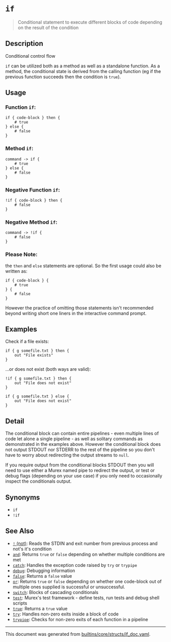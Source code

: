 # `if`

> Conditional statement to execute different blocks of code depending on the result of the condition

## Description

Conditional control flow

`if` can be utilized both as a method as well as a standalone function. As a
method, the conditional state is derived from the calling function (eg if the
previous function succeeds then the condition is `true`).

## Usage

### Function `if`:

```
if { code-block } then {
    # true
} else {
    # false
}
```

### Method `if`:

```
command -> if {
    # true
} else {
    # false
}
```

### Negative Function `if`:

```
!if { code-block } then {
    # false
}
```

### Negative Method `if`:

```
command -> !if {
    # false
}
```

### Please Note:
the `then` and `else` statements are optional. So the first usage could
also be written as:

```
if { code-block } {
    # true
} {
    # false
}
```

However the practice of omitting those statements isn't recommended beyond
writing short one liners in the interactive command prompt.

## Examples

Check if a file exists:

```
if { g somefile.txt } then {
    out "File exists"
}
```

...or does not exist (both ways are valid):

```
!if { g somefile.txt } then {
    out "File does not exist"
}
```

```
if { g somefile.txt } else {
    out "File does not exist"
}
```

## Detail

The conditional block can contain entire pipelines - even multiple lines of code
let alone a single pipeline - as well as solitary commands as demonstrated in
the examples above. However the conditional block does not output STDOUT nor
STDERR to the rest of the pipeline so you don't have to worry about redirecting
the output streams to `null`.

If you require output from the conditional blocks STDOUT then you will need to
use either a Murex named pipe to redirect the output, or test or debug flags
(depending on your use case) if you only need to occasionally inspect the
conditionals output.

## Synonyms

* `if`
* `!if`


## See Also

* [`!` (not)](../parser/not-func.md):
  Reads the STDIN and exit number from previous process and not's it's condition
* [`and`](../commands/and.md):
  Returns `true` or `false` depending on whether multiple conditions are met
* [`catch`](../commands/catch.md):
  Handles the exception code raised by `try` or `trypipe`
* [`debug`](../commands/debug.md):
  Debugging information
* [`false`](../commands/false.md):
  Returns a `false` value
* [`or`](../commands/or.md):
  Returns `true` or `false` depending on whether one code-block out of multiple ones supplied is successful or unsuccessful.
* [`switch`](../commands/switch.md):
  Blocks of cascading conditionals
* [`test`](../commands/test.md):
  Murex's test framework - define tests, run tests and debug shell scripts
* [`true`](../commands/true.md):
  Returns a `true` value
* [`try`](../commands/try.md):
  Handles non-zero exits inside a block of code
* [`trypipe`](../commands/trypipe.md):
  Checks for non-zero exits of each function in a pipeline

<hr/>

This document was generated from [builtins/core/structs/if_doc.yaml](https://github.com/lmorg/murex/blob/master/builtins/core/structs/if_doc.yaml).
